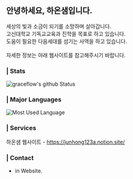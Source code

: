 ## 안녕하세요, 하온샘입니다.
세상의 빛과 소금이 되기를 소망하며 살아갑니다.<br>
고신대학교 기독교교육과 진학을 목표로 하고 있습니다.<br>
도움이 필요한 다음세대를 섬기는 사역을 하고 있습니다.<br>
<br>
자세한 정보는 아래 웹사이트를 참고해주시기 바랍니다.

### | Stats
![graceflow's github Status](https://github-readme-stats.vercel.app/api?username=graceflow&count_private=true&show_icons=true&theme=tokyonight)

### | Major Languages
![Most Used Language](https://github-readme-stats.vercel.app/api/top-langs/?username=graceflow&theme=tokyonight&layout=compact)<br/>

### | Services
하온샘 웹사이트 - https://junhong123a.notion.site/

### | Contact
* in Website.
